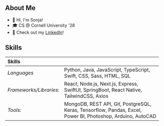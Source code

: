 ## About Me 
- 👋 Hi, I'm Sonja!
- 🎓 CS @ Cornell University '28 
- 📝 Check out my [LinkedIn](https://www.linkedin.com/in/sonja-wong/)!

## Skills
| **Skills** | |
|:-----| :-----|
| *Languages* | Python, Java, JavaScript, TypeScript, Swift, CSS, Sass, HTML, SQL | 
| *Frameworks/Libraries:* | React, Node.js, Next.js, Express, SwiftUI, SpringBoot, React Native, TailwindCSS, Axios |
| *Tools:* | MongoDB, REST API, Git, PostgreSQL, Keras, Tensorflow, Pandas, Excel, Power BI, Photoshop, Arduino, AutoCAD |

<!--
**wsonja/wsonja** is a ✨ _special_ ✨ repository because its `README.md` (this file) appears on your GitHub profile.

Here are some ideas to get you started:

- 🔭 I’m currently working on ...
- 🌱 I’m currently learning ...
- 👯 I’m looking to collaborate on ...
- 🤔 I’m looking for help with ...
- 💬 Ask me about ...
- 📫 How to reach me: ...
- 😄 Pronouns: ...
- ⚡ Fun fact: ...
-->



